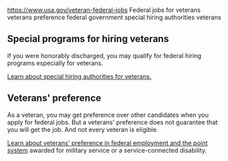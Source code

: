 

https://www.usa.gov/veteran-federal-jobs
Federal jobs for veterans
veterans preference federal government
special hiring authorities veterans

**Special programs for hiring veterans**
----------------------------------------

If you were honorably discharged, you may qualify for federal hiring programs especially for veterans.

[Learn about special hiring authorities for veterans.](https://www.opm.gov/fedshirevets/hiring-officials/strategic-recruitment-and-hiring/veterans/)

**Veterans' preference**
------------------------

As a veteran, you may get preference over other candidates when you apply for federal jobs. But a veterans' preference does not guarantee that you will get the job. And not every veteran is eligible.

[Learn about veterans’ preference in federal employment and the point system](https://www.opm.gov/fedshirevets/veteran-job-seekers/vets/) awarded for military service or a service-connected disability.
